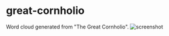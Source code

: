 # great-cornholio
Word cloud generated from "The Great Cornholio".
![screenshot](https://user-images.githubusercontent.com/3249432/142714863-f5ab9365-d629-4389-b463-dfda2b70ce05.png)
